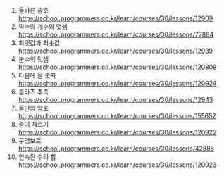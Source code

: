 1. 올바른 괄호 https://school.programmers.co.kr/learn/courses/30/lessons/12909
2. 약수의 개수와 덧셈 https://school.programmers.co.kr/learn/courses/30/lessons/77884
3. 최댓값과 최솟값 https://school.programmers.co.kr/learn/courses/30/lessons/12939
4. 분수의 덧셈 https://school.programmers.co.kr/learn/courses/30/lessons/120808
5. 다음에 올 숫자 https://school.programmers.co.kr/learn/courses/30/lessons/120924
6. 콜라츠 추측 https://school.programmers.co.kr/learn/courses/30/lessons/12943
7. 둘만의 암호 https://school.programmers.co.kr/learn/courses/30/lessons/155652
8. 종이 자르기 https://school.programmers.co.kr/learn/courses/30/lessons/120922
9. 구명보트 https://school.programmers.co.kr/learn/courses/30/lessons/42885
10. 연속된 수의 합https://school.programmers.co.kr/learn/courses/30/lessons/120923
